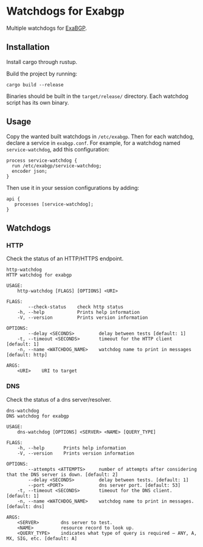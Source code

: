 Watchdogs for Exabgp
====================

Multiple watchdogs for [ExaBGP](https://github.com/Exa-Networks/exabgp).

Installation
------------

Install cargo through rustup.

Build the project by running:
```
cargo build --release
```

Binaries should be built in the `target/release/` directory. Each watchdog
script has its own binary.

Usage
-----

Copy the wanted built watchdogs in `/etc/exabgp`.
Then for each watchdog, declare a service in `exabgp.conf`. For example, for
a watchdog named `service-watchdog`, add this configuration:
```
process service-watchdog {
  run /etc/exabgp/service-watchdog;
  encoder json;
}
```

Then use it in your session configurations by adding:
```
api {
   processes [service-watchdog];
}
```

Watchdogs
---------

### HTTP

Check the status of an HTTP/HTTPS endpoint.

```
http-watchdog
HTTP watchdog for exabgp

USAGE:
    http-watchdog [FLAGS] [OPTIONS] <URI>

FLAGS:
        --check-status    check http status
    -h, --help            Prints help information
    -V, --version         Prints version information

OPTIONS:
        --delay <SECONDS>         delay between tests [default: 1]
    -t, --timeout <SECONDS>       timeout for the HTTP client [default: 1]
    -n, --name <WATCHDOG_NAME>    watchdog name to print in messages [default: http]

ARGS:
    <URI>    URI to target
```


### DNS

Check the status of a dns server/resolver.

```
dns-watchdog
DNS watchdog for exabgp

USAGE:
    dns-watchdog [OPTIONS] <SERVER> <NAME> [QUERY_TYPE]

FLAGS:
    -h, --help       Prints help information
    -V, --version    Prints version information

OPTIONS:
        --attempts <ATTEMPTS>     number of attempts after considering that the DNS server is down. [default: 2]
        --delay <SECONDS>         delay between tests. [default: 1]
        --port <PORT>             dns server port. [default: 53]
    -t, --timeout <SECONDS>       timeout for the DNS client. [default: 1]
    -n, --name <WATCHDOG_NAME>    watchdog name to print in messages. [default: dns]

ARGS:
    <SERVER>        dns server to test.
    <NAME>          resource record to look up.
    <QUERY_TYPE>    indicates what type of query is required — ANY, A, MX, SIG, etc. [default: A]
```
